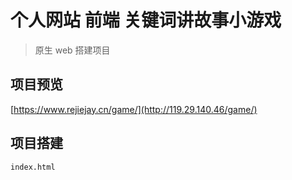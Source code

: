# 个人网站 前端 关键词讲故事小游戏

> 原生 web 搭建项目

## 项目预览

[https://www.rejiejay.cn/game/](http://119.29.140.46/game/)

## 项目搭建

``` bash
index.html
```
